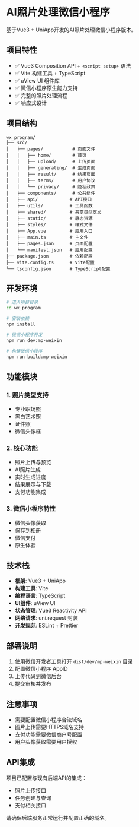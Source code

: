 # AI照片处理微信小程序

基于Vue3 + UniApp开发的AI照片处理微信小程序版本。

## 项目特性

- ✅ Vue3 Composition API + `<script setup>` 语法
- ✅ Vite 构建工具 + TypeScript
- ✅ uView UI 组件库
- ✅ 微信小程序原生能力支持
- ✅ 完整的照片处理流程
- ✅ 响应式设计

## 项目结构

```
wx_program/
├── src/
│   ├── pages/           # 页面文件
│   │   ├── home/        # 首页
│   │   ├── upload/      # 上传页面
│   │   ├── generating/  # 生成页面
│   │   ├── result/      # 结果页面
│   │   ├── terms/       # 用户协议
│   │   └── privacy/     # 隐私政策
│   ├── components/      # 公共组件
│   ├── api/            # API接口
│   ├── utils/          # 工具函数
│   ├── shared/         # 共享类型定义
│   ├── static/         # 静态资源
│   ├── styles/         # 样式文件
│   ├── App.vue         # 应用入口
│   ├── main.ts         # 主文件
│   ├── pages.json      # 页面配置
│   └── manifest.json   # 应用配置
├── package.json        # 依赖配置
├── vite.config.ts      # Vite配置
└── tsconfig.json       # TypeScript配置
```

## 开发环境

```bash
# 进入项目目录
cd wx_program

# 安装依赖
npm install

# 微信小程序开发
npm run dev:mp-weixin

# 构建微信小程序
npm run build:mp-weixin
```

## 功能模块

### 1. 照片类型支持
- 专业职场照
- 黑白艺术照  
- 证件照
- 微信头像框

### 2. 核心功能
- 照片上传与预览
- AI照片生成
- 实时生成进度
- 结果展示与下载
- 支付功能集成

### 3. 微信小程序特性
- 微信头像获取
- 保存到相册
- 微信支付
- 原生体验

## 技术栈

- **框架**: Vue3 + UniApp
- **构建工具**: Vite
- **编程语言**: TypeScript
- **UI组件**: uView UI
- **状态管理**: Vue3 Reactivity API
- **网络请求**: uni.request 封装
- **开发规范**: ESLint + Prettier

## 部署说明

1. 使用微信开发者工具打开 `dist/dev/mp-weixin` 目录
2. 配置微信小程序 AppID
3. 上传代码到微信后台
4. 提交审核并发布

## 注意事项

- 需要配置微信小程序合法域名
- 图片上传需要HTTPS域名支持
- 支付功能需要微信商户号配置
- 用户头像获取需要用户授权

## API集成

项目已配置与现有后端API的集成：
- 照片上传接口
- 任务创建与查询
- 支付相关接口

请确保后端服务正常运行并配置正确的域名。